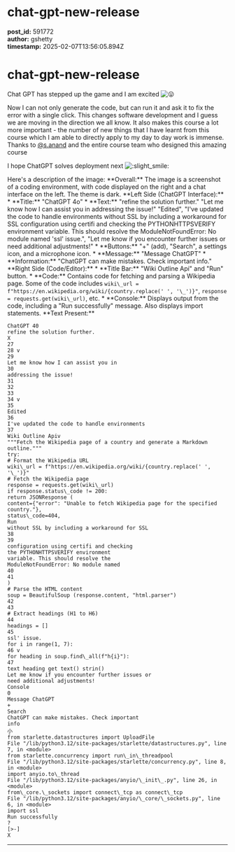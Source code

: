 # chat-gpt-new-release

**post_id:** 591772  
**author:** gshetty  
**timestamp:** 2025-02-07T13:56:05.894Z

# chat-gpt-new-release

Chat GPT has stepped up the game and I am excited ![:stuck_out_tongue:](https://emoji.discourse-cdn.com/google/stuck_out_tongue.png?v=12 ":stuck_out_tongue:")

Now I can not only generate the code, but can run it and ask it to fix the error with a single click. This changes software development and I guess we are moving in the direction we all know. It also makes this course a lot more important - the number of new things that I have learnt from this course which I am able to directly apply to my day to day work is immense. Thanks to [@s.anand](/u/s.anand) and the entire course team who designed this amazing course

I hope ChatGPT solves deployment next ![:slight_smile:](https://emoji.discourse-cdn.com/google/slight_smile.png?v=12 ":slight_smile:")

Here's a description of the image:
\*\*Overall:\*\*
The image is a screenshot of a coding environment, with code displayed on the right and a chat interface on the left. The theme is dark.
\*\*Left Side (ChatGPT Interface):\*\*
\* \*\*Title:\*\* "ChatGPT 4o"
\* \*\*Text:\*\* "refine the solution further." "Let me know how I can assist you in addressing the issue!" "Edited", "I've updated the code to handle environments without SSL by including a workaround for SSL configuration using certifi and checking the PYTHONHTTPSVERIFY environment variable. This should resolve the ModuleNotFoundError: No module named 'ssl' issue.", "Let me know if you encounter further issues or need additional adjustments!"
\* \*\*Buttons:\*\* "+" (add), "Search", a settings icon, and a microphone icon.
\* \*\*Message:\*\* "Message ChatGPT"
\* \*\*Information:\*\* "ChatGPT can make mistakes. Check important info."
\*\*Right Side (Code/Editor):\*\*
\* \*\*Title Bar:\*\* "Wiki Outline Api" and "Run" button.
\* \*\*Code:\*\* Contains code for fetching and parsing a Wikipedia page. Some of the code includes `wiki\_url = f"https://en.wikipedia.org/wiki/{country.replace(' ', '\_')}"`, `response = requests.get(wiki\_url)`, etc.
\* \*\*Console:\*\* Displays output from the code, including a "Run successfully" message. Also displays import statements.
\*\*Text Present:\*\*
```text
ChatGPT 40
refine the solution further.
X
27
28 v
29
Let me know how I can assist you in
30
addressing the issue!
31
32
33
34 v
35
Edited
36
I've updated the code to handle environments
37
Wiki Outline Apiv
"""Fetch the Wikipedia page of a country and generate a Markdown outline."""
try:
# Format the Wikipedia URL
wiki\_url = f"https://en.wikipedia.org/wiki/{country.replace(' ', '\_')}"
# Fetch the Wikipedia page
response = requests.get(wiki\_url)
if response.status\_code != 200:
return JSONResponse (
content={"error": "Unable to fetch Wikipedia page for the specified country."},
status\_code=404,
Run
without SSL by including a workaround for SSL
38
39
configuration using certifi and checking
the PYTHONHTTPSVERIFY environment
variable. This should resolve the
ModuleNotFoundError: No module named
40
41
)
# Parse the HTML content
soup = BeautifulSoup (response.content, "html.parser")
42
43
# Extract headings (H1 to H6)
44
headings = []
45
ssl' issue.
for i in range(1, 7):
46 v
for heading in soup.find\_all(f"h{i}"):
47
text heading get text() strin()
Let me know if you encounter further issues or
need additional adjustments!
Console
0
Message ChatGPT
+
Search
ChatGPT can make mistakes. Check important
info
小
from starlette.datastructures import UploadFile
File "/lib/python3.12/site-packages/starlette/datastructures.py", line 7, in <module>
from starlette.concurrency import run\_in\_threadpool
File "/lib/python3.12/site-packages/starlette/concurrency.py", line 8, in <module>
import anyio.to\_thread
File "/lib/python3.12/site-packages/anyio/\_init\_.py", line 26, in <module>
from\_core.\_sockets import connect\_tcp as connect\_tcp
File "/lib/python3.12/site-packages/anyio/\_core/\_sockets.py", line 6, in <module>
import ssl
Run successfully
?
[>-]
X
```

---

